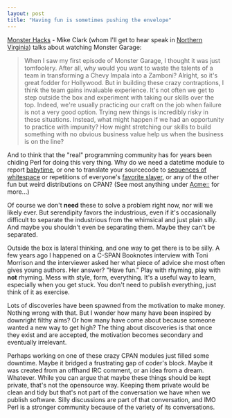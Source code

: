 ```yaml
---
layout: post
title: "Having fun is sometimes pushing the envelope"
---
```




<a href="http://www.clarkware.com/cgi/blosxom/2003/11/02#MonsterHacks">Monster Hacks</a> - Mike Clark (whom I'll get to hear speak in <a href="http://www.nofluffjuststuff.com/2003-11-arlington/index.jsp">Northern Virginia</a>) talks about watching Monster Garage:

<blockquote>When I saw my first episode of Monster Garage, I thought it was just tomfoolery. After all, why would you want to waste the talents of a team in transforming a Chevy Impala into a Zamboni? Alright, so it's great fodder for Hollywood. But in building these crazy contraptions, I think the team gains invaluable experience. It's not often we get to step outside the box and experiment with taking our skills over the top. Indeed, we're usually practicing our craft on the job when failure is not a very good option. Trying new things is incredibly risky in these situations. Instead, what might happen if we had an opportunity to practice with impunity? How might stretching our skills to build something with no obvious business value help us when the business is on the line?</blockquote>

<p>And to think that the "real" programming community has for years been chiding Perl for doing this very thing. Why do we need a datetime module to report <a href="http://search.cpan.org/~abigail/Acme-Time-Baby-2.103/Baby.pm">babytime</a>, or one to translate your sourcecode to <a href="http://search.cpan.org/~dconway/Acme-Bleach-1.12/">sequences of whitespace</a> or repetitions of everyone's <a href="http://search.cpan.org/~lbrocard/Acme-Buffy-1.3/">favorite slayer</a>, or any of the other fun but weird distributions on CPAN? (See most anything under <a href="http://search.cpan.org/search?query=Acme%3A%3A&mode=dist">Acme::</a> for more...)</p>

<p>Of course we don't <b>need</b> these to solve a problem right now, nor will we likely ever. But serendipity favors the industrious, even if it's occasionally difficult to separate the industrious from the whimsical and just plain silly. And maybe you shouldn't even be separating them. Maybe they can't be separated.</p>

<p>Outside the box is lateral thinking, and one way to get there is to be silly. A few years ago I happened on a C-SPAN Booknotes interview with Toni Morrison and the interviewer asked her what piece of advice she most often gives young authors. Her answer? "Have fun." Play with rhyming, play with <b>not</b> rhyming. Mess with style, form, everything. It's a useful way to learn, especially when you get stuck. You don't need to publish everything, just think of it as exercise.</p>

<p>Lots of discoveries have been spawned from the motivation to make money. Nothing wrong with that. But I wonder how many have been inspired by downright filthy aims? Or how many have come about because someone wanted a new way to get high? The thing about discoveries is that once they exist and are accepted, the motivation becomes secondary and eventually irrelevant. </p>

<p>Perhaps working on one of these crazy CPAN modules just filled some downtime. Maybe it bridged a frustrating gap of coder's block. Maybe it was created from an offhand IRC comment, or an idea from a dream. Whatever. While you can argue that maybe these things should be kept private, that's not the opensource way. Keeping them private would be clean and tidy but that's not part of the conversation we have when we publish software. Silly discussions are part of that conversation, and IMO Perl is a stronger community because of the variety of its conversations.</p>


